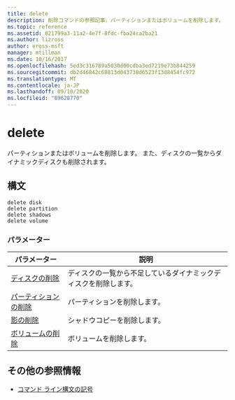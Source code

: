 ```yaml
---
title: delete
description: 削除コマンドの参照記事。パーティションまたはボリュームを削除します。
ms.topic: reference
ms.assetid: 021799a3-11a2-4e7f-8fdc-fba24ca2ba21
ms.author: lizross
author: eross-msft
manager: mtillman
ms.date: 10/16/2017
ms.openlocfilehash: 5ed3c316789a5030d00cdba3ed7219e73b844259
ms.sourcegitcommit: db2d46842c68813d043738d6523f13d8454fc972
ms.translationtype: MT
ms.contentlocale: ja-JP
ms.lasthandoff: 09/10/2020
ms.locfileid: "89628770"
---
```

# <a name="delete"></a>delete

パーティションまたはボリュームを削除します。 また、ディスクの一覧からダイナミックディスクも削除されます。

## <a name="syntax"></a>構文

```
delete disk
delete partition
delete shadows
delete volume
```

### <a name="parameters"></a>パラメーター

| パラメーター | 説明 |
|---------- | ----------- |
| [ディスクの削除](delete-disk.md) | ディスクの一覧から不足しているダイナミックディスクを削除します。 |
| [パーティションの削除](delete-partition.md) | パーティションを削除します。 |
| [影の削除](delete-shadows.md) | シャドウコピーを削除します。 |
| [ボリュームの削除](delete-volume.md) | ボリュームを削除します。 |

## <a name="additional-references"></a>その他の参照情報

- [コマンド ライン構文の記号](command-line-syntax-key.md)
